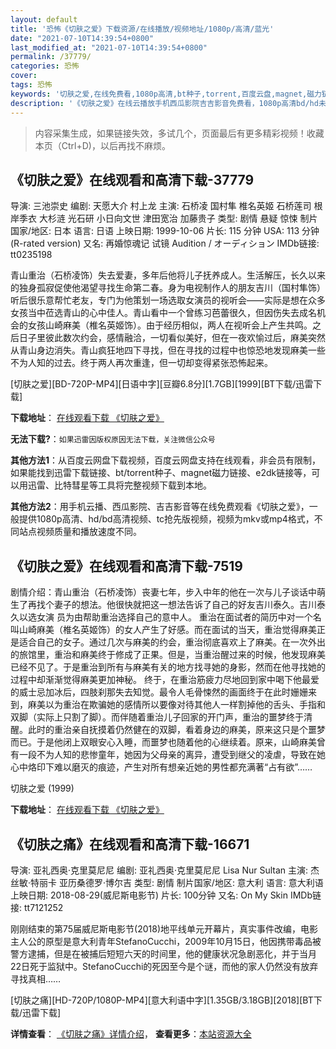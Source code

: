 ```yaml
---
layout: default
title: '恐怖《切肤之爱》下载资源/在线播放/视频地址/1080p/高清/蓝光'
date: "2021-07-10T14:39:54+0800"
last_modified_at: "2021-07-10T14:39:54+0800"
permalink: /37779/
categories: 恐怖
cover:
tags: 恐怖
keywords: '切肤之爱,在线免费看,1080p高清,bt种子,torrent,百度云盘,magnet,磁力链,迅雷下载资源'
description: '《切肤之爱》在线云播放手机西瓜影院吉吉影音免费看，1080p高清bd/hd未删减完整版和tc抢先枪版，mkv/mp4格式，附带bt/torrent种子、magnet/磁力链、百度云盘、网盘资源迅雷下载链接'
---
```


>内容采集生成，如果链接失效，多试几个，页面最后有更多精彩视频！收藏本页（Ctrl+D)，以后再找不麻烦。


## 《切肤之爱》在线观看和高清下载-37779

导演: 三池崇史 编剧: 天愿大介 村上龙 主演: 石桥凌 国村隼 椎名英姬 石桥莲司 根岸季衣 大杉涟 光石研 小日向文世 津田宽治 加藤贵子 类型: 剧情 悬疑 惊悚 制片国家/地区: 日本 语言: 日语 上映日期: 1999-10-06 片长: 115 分钟 USA: 113 分钟(R-rated version) 又名: 再婚惊魂记 试镜 Audition / オーディション IMDb链接: tt0235198

青山重治（石桥凌饰）失去爱妻，多年后他将儿子抚养成人。生活解压，长久以来的独身孤寂促使他渴望寻找生命第二春。身为电视制作人的朋友吉川（国村隼饰）听后很乐意帮忙老友，专门为他策划一场选取女演员的视听会——实际是想在众多女孩当中莅选青山的心中佳人。青山看中一个曾练习芭蕾很久，但因伤失去成名机会的女孩山崎麻美（椎名英姬饰）。由于经历相似，两人在视听会上产生共鸣。之后日子里彼此数次约会，感情融洽，一切看似美好，但在一夜欢愉过后，麻美突然从青山身边消失。青山疯狂地四下寻找，但在寻找的过程中也惊恐地发现麻美一些不为人知的过去。终于两人再次重逢，但一切却变得紧张恐怖起来。


[切肤之爱][BD-720P-MP4][日语中字][豆瓣6.8分][1.7GB][1999][BT下载/迅雷下载]

**下载地址**： [在线观看下载 《切肤之爱》](https://www.btdx8.com/torrent/audition_1999.html) 


**无法下载?**：`如果迅雷因版权原因无法下载，关注微信公众号 `

**其他方法1**：从百度云网盘下载视频，百度云网盘支持在线观看，非会员有限制，如果能找到迅雷下载链接、bt/torrent种子、magnet磁力链接、e2dk链接等，可以用迅雷、比特彗星等工具将完整视频下载到本地。

**其他方法2**：用手机云播、西瓜影院、吉吉影音等在线免费观看《切肤之爱》，一般提供1080p高清、hd/bd高清视频、tc抢先版视频，视频为mkv或mp4格式，不同站点视频质量和播放速度不同。


## 《切肤之爱》在线观看和高清下载-7519

剧情介绍：青山重治（石桥凌饰）丧妻七年，步入中年的他在一次与儿子谈话中萌生了再找个妻子的想法。他很快就把这一想法告诉了自己的好友吉川泰久。吉川泰久以选女演 员为由帮助重治选择自己的意中人。 重治在面试者的简历中对一个名叫山崎麻美（椎名英姬饰）的女人产生了好感。而在面试的当天，重治觉得麻美正是适合自己的女子。通过几次与麻美的约会，重治彻底喜欢上了麻美。在一次外出的旅馆里，重治和麻美终于修成了正果。但是，当重治醒过来的时候，他发现麻美已经不见了。于是重治到所有与麻美有关的地方找寻她的身影，然而在他寻找她的过程中却渐渐觉得麻美更加神秘。 终于，在重治筋疲力尽地回到家中喝下他最爱的威士忌加冰后，四肢刹那失去知觉。最令人毛骨悚然的画面终于在此时姗姗来到，麻美以为重治在欺骗她的感情所以要像对待其他人一样割掉他的舌头、手指和双脚（实际上只割了脚）。而伴随着重治儿子回家的开门声，重治的噩梦终于清醒。此时的重治亲自抚摸着仍然健在的双脚，看着身边的麻美，原来这只是个噩梦而已。于是他闭上双眼安心入睡，而噩梦也随着他的心继续着。原来，山崎麻美曾有一段不为人知的悲惨童年，她因为父母亲的离异，遭受到继父的凌虐，导致在她心中烙印下难以磨灭的痕迹，产生对所有想亲近她的男性都充满著“占有欲”……


切肤之爱 (1999)

**下载地址**： [在线观看下载 《切肤之爱》](https://www.btbtdy.me/btdy/dy3531.html) 


## 《切肤之痛》在线观看和高清下载-16671

导演: 亚礼西奥·克里莫尼尼 编剧: 亚礼西奥·克里莫尼尼 Lisa Nur Sultan 主演: 杰丝敏·特丽卡 亚历桑德罗·博尔吉 类型: 剧情 制片国家/地区: 意大利 语言: 意大利语 上映日期: 2018-08-29(威尼斯电影节) 片长: 100分钟 又名: On My Skin IMDb链接: tt7121252

刚刚结束的第75届威尼斯电影节(2018)地平线单元开幕片，真实事件改编，电影主人公的原型是意大利青年StefanoCucchi，2009年10月15日，他因携带毒品被警方逮捕，但是在被捕后短短六天的时间里，他的健康状况急剧恶化，并于当月22日死于监狱中。StefanoCucchi的死因至今是个谜，而他的家人仍然没有放弃寻找真相……


[切肤之痛][HD-720P/1080P-MP4][意大利语中字][1.35GB/3.18GB][2018][BT下载/迅雷下载]

**详情查看**： [《切肤之痛》详情介绍](/movie/16671/)， **查看更多**：[本站资源大全](/movie/t/all/)


